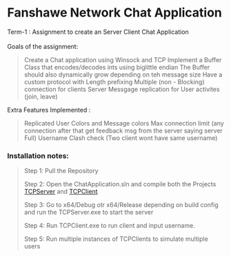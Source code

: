 # Fanshawe Network Chat Application <br>

Term-1 : Assignment to create an Server Client Chat Application  <br>
<br>
Goals of the assignment: <br>

> Create a Chat application using Winsock and TCP
> Implement a Buffer Class that encodes/decodes ints using biglittle endian
> The Buffer should also dynamically grow depending on teh message size
> Have a custom protocol with Length prefixing
> Multiple (non - Blocking) connection for clients
> Server Messgage replication for User activites (join, leave)
>

Extra Features Implemented : <br>

> Replicated User Colors and Message colors
> Max connection limit (any connection after that get feedback msg from the server saying server Full)
> Username Clash check (Two client wont have same username)

 ### Installation notes:<br>

> Step 1: Pull the Repository
>
> Step 2: Open the ChatApplication.sln and compile both the Projects [TCPServer](https://github.com/RedBellPepperoni/ChatApplication/blob/main/TCPServer/TCPServer.vcxproj "Server") and [TCPClient](https://github.com/RedBellPepperoni/ChatApplication/blob/main/TCPClient/TCPClient.vcxproj "Client")
>
> Step 3: Go to x64/Debug otr x64/Release depending on build config and run the TCPServer.exe to start the server
>
> Step 4: Run TCPClient.exe to run client and input username.
> 
> Step 5: Run multiple instances of TCPClients to simulate multiple users
<br>
